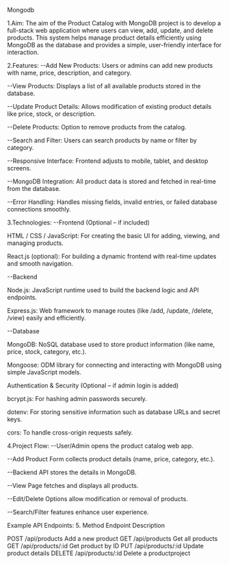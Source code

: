 Mongodb

1.Aim: The aim of the Product Catalog with MongoDB project is to develop a full-stack web application where users can view, add, update, and delete products. This system helps manage product details efficiently using MongoDB as the database and provides a simple, user-friendly interface for interaction.

2.Features: --Add New Products: Users or admins can add new products with name, price, description, and category.

--View Products: Displays a list of all available products stored in the database.

--Update Product Details: Allows modification of existing product details like price, stock, or description.

--Delete Products: Option to remove products from the catalog.

--Search and Filter: Users can search products by name or filter by category.

--Responsive Interface: Frontend adjusts to mobile, tablet, and desktop screens.

--MongoDB Integration: All product data is stored and fetched in real-time from the database.

--Error Handling: Handles missing fields, invalid entries, or failed database connections smoothly.

3.Technologies: --Frontend (Optional – if included)

HTML / CSS / JavaScript: For creating the basic UI for adding, viewing, and managing products.

React.js (optional): For building a dynamic frontend with real-time updates and smooth navigation.

--Backend

Node.js: JavaScript runtime used to build the backend logic and API endpoints.

Express.js: Web framework to manage routes (like /add, /update, /delete, /view) easily and efficiently.

--Database

MongoDB: NoSQL database used to store product information (like name, price, stock, category, etc.).

Mongoose: ODM library for connecting and interacting with MongoDB using simple JavaScript models.

Authentication & Security (Optional – if admin login is added)

bcrypt.js: For hashing admin passwords securely.

dotenv: For storing sensitive information such as database URLs and secret keys.

cors: To handle cross-origin requests safely.

4.Project Flow: --User/Admin opens the product catalog web app.

--Add Product Form collects product details (name, price, category, etc.).

--Backend API stores the details in MongoDB.

--View Page fetches and displays all products.

--Edit/Delete Options allow modification or removal of products.

--Search/Filter features enhance user experience.

Example API Endpoints: 5. Method Endpoint Description

POST /api/products Add a new product GET /api/products Get all products GET /api/products/:id Get product by ID PUT /api/products/:id Update product details DELETE /api/products/:id Delete a productproject
